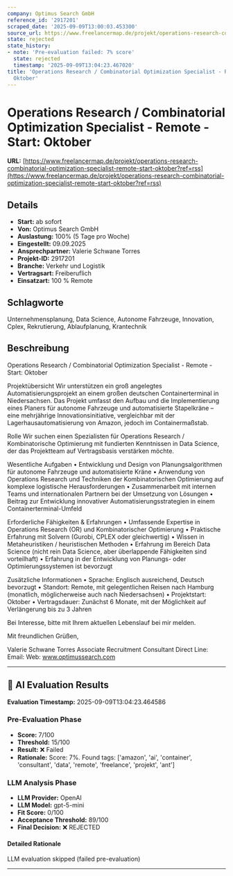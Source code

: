 ```yaml
---
company: Optimus Search GmbH
reference_id: '2917201'
scraped_date: '2025-09-09T13:00:03.453300'
source_url: https://www.freelancermap.de/projekt/operations-research-combinatorial-optimization-specialist-remote-start-oktober?ref=rss
state: rejected
state_history:
- note: 'Pre-evaluation failed: 7% score'
  state: rejected
  timestamp: '2025-09-09T13:04:23.467020'
title: 'Operations Research / Combinatorial Optimization Specialist - Remote - Start:
  Oktober'
---
```



# Operations Research / Combinatorial Optimization Specialist - Remote - Start: Oktober
**URL:** [https://www.freelancermap.de/projekt/operations-research-combinatorial-optimization-specialist-remote-start-oktober?ref=rss](https://www.freelancermap.de/projekt/operations-research-combinatorial-optimization-specialist-remote-start-oktober?ref=rss)
## Details
- **Start:** ab sofort
- **Von:** Optimus Search GmbH
- **Auslastung:** 100% (5 Tage pro Woche)
- **Eingestellt:** 09.09.2025
- **Ansprechpartner:** Valerie  Schwane Torres
- **Projekt-ID:** 2917201
- **Branche:** Verkehr und Logistik
- **Vertragsart:** Freiberuflich
- **Einsatzart:** 100
                                                % Remote

## Schlagworte
Unternehmensplanung, Data Science, Autonome Fahrzeuge, Innovation, Cplex, Rekrutierung, Ablaufplanung, Krantechnik

## Beschreibung
Operations Research / Combinatorial Optimization Specialist - Remote - Start: Oktober

Projektübersicht
Wir unterstützen ein groß angelegtes Automatisierungsprojekt an einem großen deutschen Containerterminal in Niedersachsen. Das Projekt umfasst den Aufbau und die Implementierung eines Planers für autonome Fahrzeuge und automatisierte Stapelkräne – eine mehrjährige Innovationsinitiative, vergleichbar mit der Lagerhausautomatisierung von Amazon, jedoch im Containermaßstab.

Rolle
Wir suchen einen Spezialisten für Operations Research / Kombinatorische Optimierung mit fundierten Kenntnissen in Data Science, der das Projektteam auf Vertragsbasis verstärken möchte.

Wesentliche Aufgaben
• Entwicklung und Design von Planungsalgorithmen für autonome Fahrzeuge und automatisierte Kräne
• Anwendung von Operations Research und Techniken der Kombinatorischen Optimierung auf komplexe logistische Herausforderungen
• Zusammenarbeit mit internen Teams und internationalen Partnern bei der Umsetzung von Lösungen
• Beitrag zur Entwicklung innovativer Automatisierungsstrategien in einem Containerterminal-Umfeld

Erforderliche Fähigkeiten & Erfahrungen
• Umfassende Expertise in Operations Research (OR) und Kombinatorischer Optimierung
• Praktische Erfahrung mit Solvern (Gurobi, CPLEX oder gleichwertig)
• Wissen in Metaheuristiken / heuristischen Methoden
• Erfahrung im Bereich Data Science (nicht rein Data Science, aber überlappende Fähigkeiten sind vorteilhaft)
• Erfahrung in der Entwicklung von Planungs- oder Optimierungssystemen ist bevorzugt

Zusätzliche Informationen
• Sprache: Englisch ausreichend, Deutsch bevorzugt
• Standort: Remote, mit gelegentlichen Reisen nach Hamburg (monatlich, möglicherweise auch nach Niedersachsen)
• Projektstart: Oktober
• Vertragsdauer: Zunächst 6 Monate, mit der Möglichkeit auf Verlängerung bis zu 3 Jahren

Bei Interesse, bitte mit Ihrem aktuellen Lebenslauf bei mir melden.

Mit freundlichen Grüßen,

Valerie Schwane Torres
Associate Recruitment Consultant
Direct Line:
Email:
Web: www.optimussearch.com

---

## 🤖 AI Evaluation Results

**Evaluation Timestamp:** 2025-09-09T13:04:23.464586

### Pre-Evaluation Phase
- **Score:** 7/100
- **Threshold:** 15/100
- **Result:** ❌ Failed
- **Rationale:** Score: 7%. Found tags: ['amazon', 'ai', 'container', 'consultant', 'data', 'remote', 'freelance', 'projekt', 'ant']

### LLM Analysis Phase
- **LLM Provider:** OpenAI
- **LLM Model:** gpt-5-mini
- **Fit Score:** 0/100
- **Acceptance Threshold:** 89/100
- **Final Decision:** ❌ REJECTED

#### Detailed Rationale
LLM evaluation skipped (failed pre-evaluation)

---
